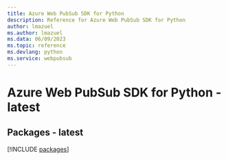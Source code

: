 ```yaml
---
title: Azure Web PubSub SDK for Python
description: Reference for Azure Web PubSub SDK for Python
author: lmazuel
ms.author: lmazuel
ms.data: 06/09/2023
ms.topic: reference
ms.devlang: python
ms.service: webpubsub
---
```

# Azure Web PubSub SDK for Python - latest
## Packages - latest
[!INCLUDE [packages](web-pubsub-index.md)]
